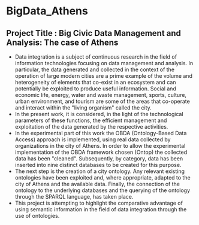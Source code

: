 # BigData_Athens

## Project Title : Big Civic Data Management and Analysis: The case of Athens

 - Data integration is a subject of continuous research in the field of information technologies focusing on data management and analysis. In particular, the data generated and collected in the context of the operation of large modern cities are a prime example of the volume and heterogeneity of elements that co-exist in an ecosystem and can potentially be exploited to produce useful information. Social and economic life, energy, water and waste management, sports, culture, urban environment, and tourism are some of the areas that co-operate and interact within the "living organism" called the city.
 - In the present work, it is considered, in the light of the technological parameters of these functions, the efficient management and exploitation of the data generated by the respective activities. 
 - In the experimental part of this work the OBDA (Ontology-Based Data Access) approach is implemented, using real data collected by organizations in the city of Athens. In order to allow the experimental implementation of the OBDA framework chosen (Ontop) the collected data has been "cleaned". Subsequently, by category, data has been inserted into nine distinct databases to be created for this purpose. 
 - The next step is the creation of a city ontology. Any relevant existing ontologies have been exploited and, where appropriate, adapted to the city of Athens and the available data. Finally, the connection of the ontology to the underlying databases and the querying of the ontology through the SPARQL language, has taken place.
 - This project is attempting to highlight the comparative advantage of using semantic information in the field of data integration through the use of ontologies.


